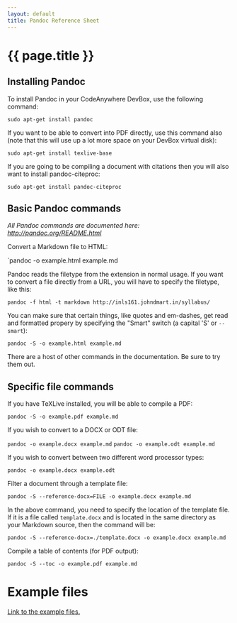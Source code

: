 ```yaml
---
layout: default
title: Pandoc Reference Sheet
---
```


# {{ page.title }}

## Installing Pandoc

To install Pandoc in your CodeAnywhere DevBox, use the following command:

`sudo apt-get install pandoc`

If you want to be able to convert into PDF directly, use this command also (note that this will use up a lot more space on your DevBox virtual disk):

`sudo apt-get install texlive-base`

If you are going to be compiling a document with citations then you will also want to install pandoc-citeproc:

`sudo apt-get install pandoc-citeproc`

## Basic Pandoc commands

*All Pandoc commands are documented here: http://pandoc.org/README.html*

Convert a Markdown file to HTML:

`pandoc -o example.html example.md

Pandoc reads the filetype from the extension in normal usage. 
If you want to convert a file directly from a URL, you will have to specify the filetype, like this:

`pandoc -f html -t markdown http://inls161.johndmart.in/syllabus/`

You can make sure that certain things, like quotes and em-dashes, get read and formatted propery by specifying the "Smart" switch (a capital 'S' or `--smart`):

`pandoc -S -o example.html example.md`

There are a host of other commands in the documentation. Be sure to try them out. 

## Specific file commands

If you have TeXLive installed, you will be able to compile a PDF: 

`pandoc -S -o example.pdf example.md`

If you wish to convert to a DOCX or ODT file:

`pandoc -o example.docx example.md`
`pandoc -o example.odt example.md`

If you wish to convert between two different word processor types:

`pandoc -o example.docx example.odt`

Filter a document through a template file:

`pandoc -S --reference-docx=FILE -o example.docx example.md` 

In the above command, you need to specify the location of the template file. 
If it is a file called `template.docx` and is located in the same directory as your Markdown source, then the command will be:

`pandoc -S --reference-docx=./template.docx -o example.docx example.md`

Compile a table of contents (for PDF output): 

`pandoc -S --toc -o example.pdf example.md`

# Example files

<a href="{{ base.url }}/refsheets/examples/#formatted-text-files" target="_blank">Link to the example files.</a>